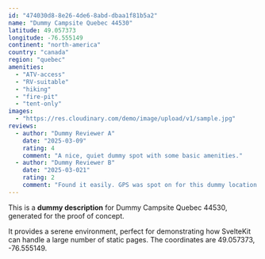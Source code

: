 ```yaml
---
id: "474030d8-8e26-4de6-8abd-dbaa1f81b5a2"
name: "Dummy Campsite Quebec 44530"
latitude: 49.057373
longitude: -76.555149
continent: "north-america"
country: "canada"
region: "quebec"
amenities:
  - "ATV-access"
  - "RV-suitable"
  - "hiking"
  - "fire-pit"
  - "tent-only"
images:
  - "https://res.cloudinary.com/demo/image/upload/v1/sample.jpg"
reviews:
  - author: "Dummy Reviewer A"
    date: "2025-03-09"
    rating: 4
    comment: "A nice, quiet dummy spot with some basic amenities."
  - author: "Dummy Reviewer B"
    date: "2025-03-021"
    rating: 2
    comment: "Found it easily. GPS was spot on for this dummy location."
---
```


This is a **dummy description** for Dummy Campsite Quebec 44530, generated for the proof of concept.

It provides a serene environment, perfect for demonstrating how SvelteKit can handle a large number of static pages. The coordinates are 49.057373, -76.555149.
